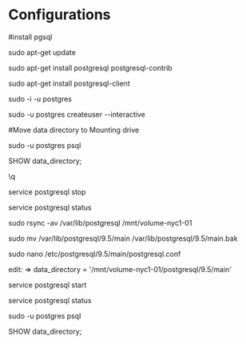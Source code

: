 # Configurations

#install pgsql

sudo apt-get update

sudo apt-get install postgresql postgresql-contrib

sudo apt-get install postgresql-client

sudo -i -u postgres

sudo -u postgres createuser --interactive


#Move data directory to Mounting drive

sudo -u postgres psql

SHOW data_directory;

\q

service postgresql stop

service postgresql status

sudo rsync -av /var/lib/postgresql /mnt/volume-nyc1-01

sudo mv /var/lib/postgresql/9.5/main /var/lib/postgresql/9.5/main.bak

sudo nano /etc/postgresql/9.5/main/postgresql.conf

edit: => data_directory = '/mnt/volume-nyc1-01/postgresql/9.5/main'

service postgresql start

service postgresql status

sudo -u postgres psql

SHOW data_directory;

